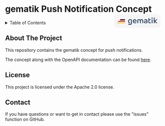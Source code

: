 # gematik Push Notification Concept <img src="images/gematik_logo.png" alt="gematik logo" width="150" style="float: right"/>

<details>
  <summary>Table of Contents</summary>
  <ol>
    <li>
      <a href="#about-the-project">About The Project</a>
	</li>
    <li><a href="#license">License</a></li>
    <li><a href="#contact">Contact</a></li>
  </ol>
</details>

## About The Project
This repository contains the gematik concept for push notifications.

The concept along with the OpenAPI documentation can be found [here](https://gematik.github.io/gem-push-notifications-concept/).

## License
This project is licensed under the Apache 2.0 license.

## Contact
If you have questions or want to get in contact please use the "issues" function on GitHub.